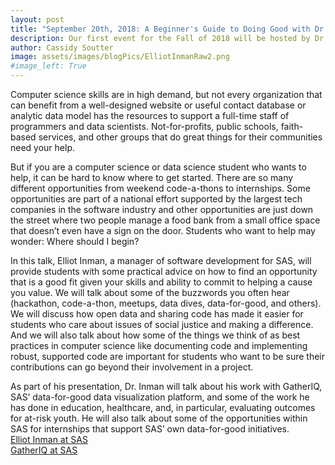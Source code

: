 ```yaml
---
layout: post
title: "September 20th, 2018: A Beginner's Guide to Doing Good with Dr. Elliot Inman from SAS"
description: Our first event for the Fall of 2018 will be hosted by Dr. Elliot Inman, Manager of Software Development at SAS, as he shares with us his experience working on SAS' Data4Good initiative and other experiences using tech for good.
author: Cassidy Soutter
image: assets/images/blogPics/ElliotInmanRaw2.png
#image_left: True
---
```


Computer science skills are in high demand, but not every organization that can benefit from a well-designed website or useful contact database or analytic data model has the resources to support a full-time staff of programmers and data scientists.  Not-for-profits, public schools, faith-based services, and other groups that do great things for their communities need your help.  

But if you are a computer science or data science student who wants to help, it can be hard to know where to get started.  There are so many different opportunities from weekend code-a-thons to internships.  Some opportunities are part of a national effort supported by the largest tech companies in the software industry and other opportunities are just down the street where two people manage a food bank from a small office space that doesn’t even have a sign on the door.  Students who want to help may wonder:  Where should I begin?

In this talk, Elliot Inman, a manager of software development for SAS, will provide students with some practical advice on how to find an opportunity that is a good fit given your skills and ability to commit to helping a cause you value.  We will talk about some of the buzzwords you often hear (hackathon, code-a-thon, meetups, data dives, data-for-good, and others).  We will discuss how open data and sharing code has made it easier for students who care about issues of social justice and making a difference.  And we will also talk about how some of the things we think of as best practices in computer science like documenting code and implementing robust, supported code are important for students who want to be sure their contributions can go beyond their involvement in a project.    

As part of his presentation, Dr. Inman will talk about his work with GatherIQ, SAS’ data-for-good data visualization platform, and some of the work he has done in education, healthcare, and, in particular, evaluating outcomes for at-risk youth.  He will also talk about some of the opportunities within SAS for internships that support SAS’ own data-for-good initiatives.
<br><a href= "https://blogs.sas.com/content/author/elliotinman/">Elliot Inman at SAS</a>
<br><a href="https://gatheriq.analytics/">GatherIQ at SAS</a>
